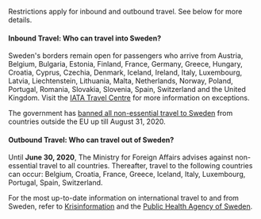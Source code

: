 Restrictions apply for inbound and outbound travel. See below for more details.

#### Inbound Travel: Who can travel into Sweden?

Sweden's borders remain open for passengers who arrive from Austria, Belgium, Bulgaria, Estonia, Finland, France, Germany, Greece, Hungary, Croatia, Cyprus, Czechia, Denmark, Iceland, Ireland, Italy, Luxembourg, Latvia, Liechtenstein, Lithuania, Malta, Netherlands, Norway, Poland, Portugal, Romania, Slovakia, Slovenia, Spain, Switzerland and the United Kingdom. Visit the [IATA Travel Centre](https://www.iatatravelcentre.com/international-travel-document-news/1580226297.htm) for more information on exceptions.

The government has [banned all non-essential travel to Sweden](https://www.krisinformation.se/en/hazards-and-risks/disasters-and-incidents/2020/official-information-on-the-new-coronavirus/travel-restrictions#:~:text=Temporary%20entry%20ban%20to%20Sweden,the%20spread%20of%20Covid%2D19.) from countries outside the EU up till August 31, 2020.

#### Outbound Travel: Who can travel out of Sweden?

Until **June 30, 2020**, The Ministry for Foreign Affairs advises against non-essential travel to all countries. Thereafter, travel to the following countries can occur: Belgium, Croatia, France, Greece, Iceland, Italy, Luxembourg, Portugal, Spain, Switzerland.

For the most up-to-date information on international travel to and from Sweden, refer to [Krisinformation](https://www.krisinformation.se/en/hazards-and-risks/disasters-and-incidents/2020/official-information-on-the-new-coronavirus/visiting-sweden-during-the-covid-19-pandemic) and the [Public Health Agency of Sweden](https://www.folkhalsomyndigheten.se/the-public-health-agency-of-sweden/communicable-disease-control/covid-19/travel-to-and-from-sweden/).
